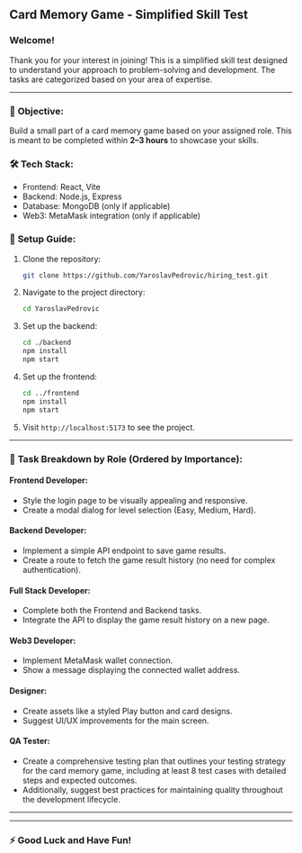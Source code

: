 
## Card Memory Game - Simplified Skill Test

### Welcome!
Thank you for your interest in joining! This is a simplified skill test designed to understand your approach to problem-solving and development. The tasks are categorized based on your area of expertise.

---

### 🎯 **Objective:**
Build a small part of a card memory game based on your assigned role. This is meant to be completed within **2–3 hours** to showcase your skills.

### 🛠️ **Tech Stack:**
- Frontend: React, Vite
- Backend: Node.js, Express
- Database: MongoDB (only if applicable)
- Web3: MetaMask integration (only if applicable)

### 🚀 **Setup Guide:**
1. Clone the repository:
   ```bash
   git clone https://github.com/YaroslavPedrovic/hiring_test.git
   ```
2. Navigate to the project directory:
   ```bash
   cd YaroslavPedrovic
   ```
3. Set up the backend:
   ```bash
   cd ./backend
   npm install
   npm start
   ```
4. Set up the frontend:
   ```bash
   cd ../frontend
   npm install
   npm start
   ```
5. Visit `http://localhost:5173` to see the project.

---

### 🧩 **Task Breakdown by Role (Ordered by Importance):**

#### **Frontend Developer:**
- Style the login page to be visually appealing and responsive.
- Create a modal dialog for level selection (Easy, Medium, Hard).

#### **Backend Developer:**
- Implement a simple API endpoint to save game results.
- Create a route to fetch the game result history (no need for complex authentication).

#### **Full Stack Developer:**
- Complete both the Frontend and Backend tasks.
- Integrate the API to display the game result history on a new page.

#### **Web3 Developer:**
- Implement MetaMask wallet connection.
- Show a message displaying the connected wallet address.

#### **Designer:**
- Create assets like a styled Play button and card designs.
- Suggest UI/UX improvements for the main screen.

#### **QA Tester:**
- Create a comprehensive testing plan that outlines your testing strategy for the card memory game, including at least 8 test cases with detailed steps and expected outcomes.  
- Additionally, suggest best practices for maintaining quality throughout the development lifecycle.

---

---

### ⚡ **Good Luck and Have Fun!**
